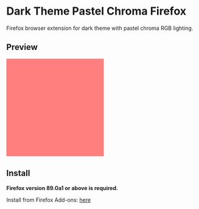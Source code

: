 # Dark Theme Pastel Chroma Firefox
Firefox browser extension for dark theme with pastel chroma RGB lighting.

## Preview
![Pastel Chroma Preview](https://raw.githubusercontent.com/VoidTwo/Dark-Theme-Pastel-Chroma-Firefox/main/preview/Pastel_Chroma_Preview.gif "Pastel Chroma Preview")

## Install
**Firefox version 89.0a1 or above is required.**

Install from Firefox Add-ons: [here](https://addons.mozilla.org/en-US/firefox/addon/dark-theme-pastel-chroma)
